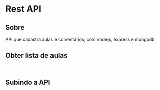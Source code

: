# Rest API 


## Sobre

API que cadastra aulas e comentários; com nodejs, express e mongodb

## 

## Obter lista de aulas
```


```

## Subindo a API
```
```
